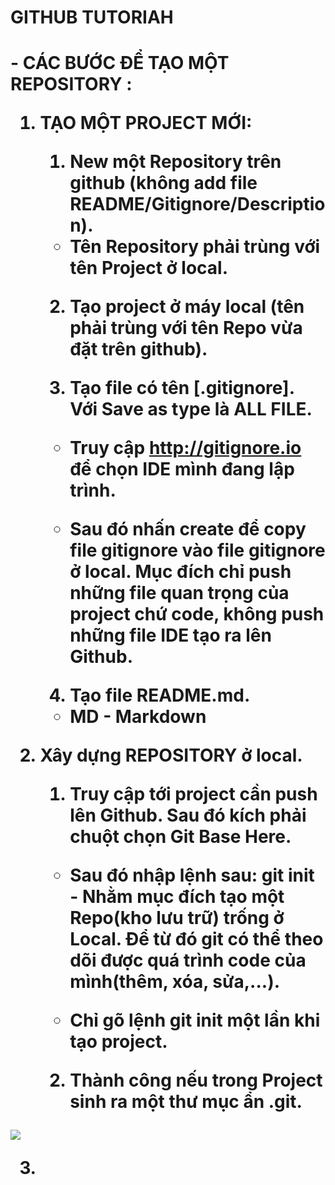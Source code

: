 <h1> GITHUB TUTORIAH<h1>
- CÁC BƯỚC ĐỂ TẠO MỘT REPOSITORY :

1. TẠO MỘT PROJECT MỚI: 

    1. New một Repository trên github (không add file README/Gitignore/Description).

    - Tên Repository phải trùng với tên Project ở local.
    
    2. Tạo project ở máy local (tên phải trùng với tên Repo vừa đặt trên github).
    
    3. Tạo file có tên [.gitignore]. Với Save as type là ALL FILE.

    - Truy cập <http://gitignore.io> để chọn IDE mình đang lập trình.

    - Sau đó nhấn create để copy file gitignore vào file gitignore ở local. Mục đích chỉ push những file quan trọng của project chứ code, không push những file IDE tạo ra lên Github.
    
    4. Tạo file README.md.
    
    - MD - Markdown
    
2. Xây dựng REPOSITORY ở local.

    1. Truy cập tới project cần push lên Github. Sau đó kích phải chuột chọn Git Base Here.
    
    - Sau đó nhập lệnh sau: git init - Nhằm mục đích tạo một Repo(kho lưu trữ) trống ở Local. Để từ đó git có thể theo dõi được quá trình code của mình(thêm, xóa, sửa,...).
    
    - Chỉ gõ lệnh git init một lần khi tạo project.
    
    2. Thành công nếu trong Project sinh ra một thư mục ẩn .git.
    
![](https://i.pinimg.com/736x/a3/5d/5e/a35d5e7561a9afbf2040c4a0c7c084e8.jpg)

3. 